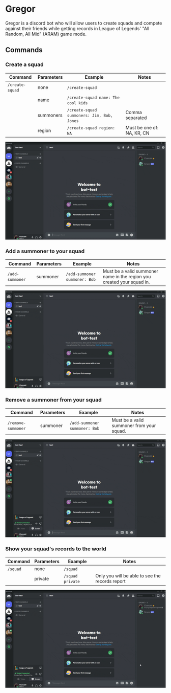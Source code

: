 # Gregor

Gregor is a discord bot who will allow users to create squads and compete against their friends while getting records in League of Legends' "All Random, All Mid" (ARAM) game mode.

## Commands

### Create a squad

| Command         | Parameters | Example                                    | Notes                      |
| --------------- | ---------- | ------------------------------------------ | -------------------------- |
| `/create-squad` | none       | `/create-squad`                            |                            |
|                 | name       | `/create-squad name: The cool kids`        |                            |
|                 | summoners  | `/create-squad summoners: Jim, Bob, Jones` | Comma separated            |
|                 | region     | `/create-squad region: NA`                 | Must be one of: NA, KR, CN |

![/create-squad](./demo/gifs/create-squad.gif)

### Add a summoner to your squad

| Command         | Parameters | Example                       | Notes                                                                  |
| --------------- | ---------- | ----------------------------- | ---------------------------------------------------------------------- |
| `/add-summoner` | summoner   | `/add-summoner summoner: Bob` | Must be a valid summoner name in the region you created your squad in. |

![/add-summoner](./demo/gifs/add-summoner.gif)

### Remove a summoner from your squad

| Command            | Parameters | Example                       | Notes                                     |
| ------------------ | ---------- | ----------------------------- | ----------------------------------------- |
| `/remove-summoner` | summoner   | `/add-summoner summoner: Bob` | Must be a valid summoner from your squad. |

![/remove-summoner](./demo/gifs/remove-summoner.gif)

### Show your squad's records to the world

| Command  | Parameters | Example          | Notes                                           |
| -------- | ---------- | ---------------- | ----------------------------------------------- |
| `/squad` | none       | `/squad`         |                                                 |
|          | private    | `/squad private` | Only you will be able to see the records report |

![/squad](./demo/gifs/squad.gif)
